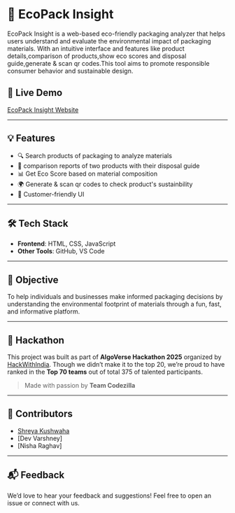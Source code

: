 # 🌿 EcoPack Insight

EcoPack Insight is a web-based eco-friendly packaging analyzer that helps users understand and evaluate the environmental impact of packaging materials. With an intuitive interface and features like product details,comparison of products,show eco scores and disposal guide,generate & scan qr codes.This tool aims to promote responsible consumer behavior and sustainable design.

## 🚀 Live Demo
[EcoPack Insight Website](https://shreyakushwaha39.github.io/Eco-pack-insight/) <!-- Replace with actual link -->

---

## 💡 Features
- 🔍 Search products of packaging to analyze materials
- 📄 comparison reports of two products with their disposal guide
- 📊 Get Eco Score based on material composition
- 🌍 Generate & scan qr codes to check product's sustainbility
- 📱 Customer-friendly UI

---

## 🛠️ Tech Stack
- **Frontend**: HTML, CSS, JavaScript
- **Other Tools**: GitHub, VS Code

---

## 🎯 Objective
To help individuals and businesses make informed packaging decisions by understanding the environmental footprint of materials through a fun, fast, and informative platform.

---

## 🏁 Hackathon
This project was built as part of **AlgoVerse Hackathon 2025** organized by [HackWithIndia](https://hackwithindia.tech). Though we didn’t make it to the top 20, we’re proud to have ranked in the **Top 70 teams** out of total 375 of talented participants.

> Made with passion by **Team Codezilla**

---

## 🤝 Contributors
- [Shreya Kushwaha](https://github.com/yourusername)
- [Dev Varshney]
- [Nisha Raghav]

---

## 📬 Feedback
We’d love to hear your feedback and suggestions! Feel free to open an issue or connect with us.

